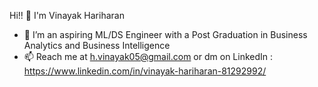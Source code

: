 Hi!! 👋 I'm Vinayak Hariharan  
- 👀 I’m an aspiring ML/DS Engineer with a Post Graduation in Business Analytics and Business Intelligence
- 📫 Reach me at h.vinayak05@gmail.com or dm on LinkedIn : https://www.linkedin.com/in/vinayak-hariharan-81292992/

<!---
vinayakhariharan/vinayakhariharan is a ✨ special ✨ repository because its `README.md` (this file) appears on your GitHub profile.
You can click the Preview link to take a look at your changes.
--->
